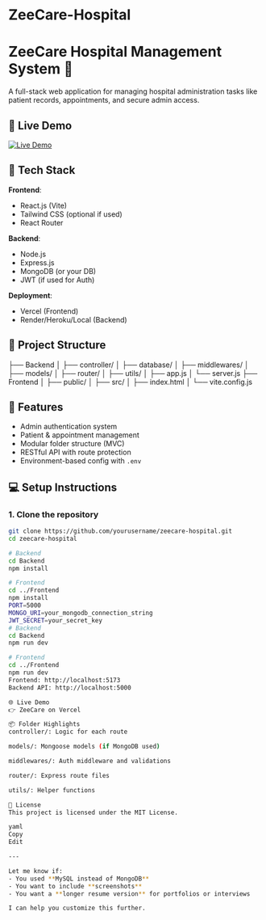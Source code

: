 # ZeeCare-Hospital
# ZeeCare Hospital Management System 🏥

A full-stack web application for managing hospital administration tasks like patient records, appointments, and secure admin access.

## 🚀 Live Demo

[![Live Demo](https://img.shields.io/badge/Live-Demo-blue?style=for-the-badge&logo=vercel)](https://zee-care-hospital.vercel.app/)


## 🚀 Tech Stack

**Frontend**:  
- React.js (Vite)
- Tailwind CSS (optional if used)
- React Router

**Backend**:  
- Node.js
- Express.js
- MongoDB (or your DB)
- JWT (if used for Auth)

**Deployment**:  
- Vercel (Frontend)
- Render/Heroku/Local (Backend)

## 📁 Project Structure 
├── Backend
│ ├── controller/
│ ├── database/
│ ├── middlewares/
│ ├── models/
│ ├── router/
│ ├── utils/
│ ├── app.js
│ └── server.js
├── Frontend
│ ├── public/
│ ├── src/
│ ├── index.html
│ └── vite.config.js


## 🔐 Features

- Admin authentication system
- Patient & appointment management
- Modular folder structure (MVC)
- RESTful API with route protection
- Environment-based config with `.env`

## 💻 Setup Instructions

### 1. Clone the repository

```bash
git clone https://github.com/yourusername/zeecare-hospital.git
cd zeecare-hospital

# Backend
cd Backend
npm install

# Frontend
cd ../Frontend
npm install
PORT=5000
MONGO_URI=your_mongodb_connection_string
JWT_SECRET=your_secret_key
# Backend
cd Backend
npm run dev

# Frontend
cd ../Frontend
npm run dev
Frontend: http://localhost:5173
Backend API: http://localhost:5000

🌐 Live Demo
👉 ZeeCare on Vercel

📦 Folder Highlights
controller/: Logic for each route

models/: Mongoose models (if MongoDB used)

middlewares/: Auth middleware and validations

router/: Express route files

utils/: Helper functions

📄 License
This project is licensed under the MIT License.

yaml
Copy
Edit

---

Let me know if:
- You used **MySQL instead of MongoDB**
- You want to include **screenshots**
- You want a **longer resume version** for portfolios or interviews

I can help you customize this further.










